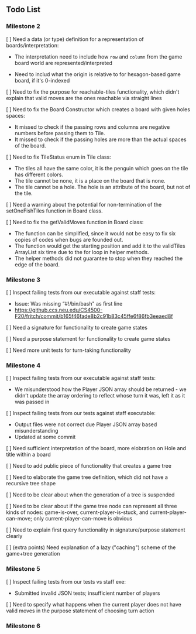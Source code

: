 ## Todo List

### Milestone 2 

[ ] Need a data (or type) definition for a representation of boards/interpretation:

- The interpretation need to include how `row` and `column` from the game board world are represented/interpreted

-  Need to includ what the origin is relative to for hexagon-based game board, if it's 0-indexed
   
[ ] Need to fix the purpose for reachable-tiles functionality, which didn't explain that valid moves are the ones reachable via straight lines


[ ] Need to fix the Board Constructor which creates a board with given holes spaces:
- It missed to check if the passing rows and columns are negative numbers before passing them to Tile.
- It missed to check if the passing holes are more than the actual spaces of the board.


[ ] Need to fix TileStatus enum in Tile class:
- The tiles all have the same color, it is the penguin which goes on the tile has different colors.
- The tile cannot be none, it is a place on the board that is none.
- The tile cannot be a hole. The hole is an attribute of the board, but not of the tile.

[ ] Need a warning about the potential for non-termination of the setOneFishTiles function in Board class.

[ ] Need to fix the getValidMoves function in Board class:
- The function can be simplified, since it would not be easy to fix six copies of codes when bugs are founded out.
- The function would get the starting position and add it to the validTiles ArrayList six time due to the for loop in helper methods.
- The helper methods did not guarantee to stop when they reached the edge of the board.


### Milestone 3 
[ ] Inspect failing tests from our executable against staff tests:
- Issue: Was missing “#!/bin/bash" as first line
- https://github.ccs.neu.edu/CS4500-F20/fritch/commit/b165f46fade8b2c91b83c45ffe6f86fb3eeaed8f

[ ] Need a signature for functionality to create game states

[ ] Need a purpose statement for functionality to create game states

[ ] Need more unit tests for turn-taking functionality



### Milestone 4 

[ ] Inspect failing tests from our executable against staff tests:
- We misunderstood how the Player JSON array should be returned - we didn’t update the array ordering to reflect whose turn it was, left it as it was passed in

[ ] Inspect failing tests from our tests against staff executable:
- Output files were not correct due Player JSON array based misunderstanding
- Updated at some commit

[ ] Need sufficient interpretation of the board, more elobration on Hole and title within a board 

[ ] Need to add public piece of functionality that creates a game tree

[ ] Need to elaborate the game tree definition, which did not have a recursive tree shape

[ ] Need to be clear about when the generation of a tree is suspended

[ ] Need to be clear about if the game tree node can represent all three kinds of nodes: game-is-over, current-player-is-stuck, and current-player-can-move;  only current-player-can-move is obvious
 
[ ] Need to explain first query functionality in signature/purpose statement clearly

[ ] (extra points) Need explanation of a lazy ("caching") scheme of the game+tree generation
 
### Milestone 5 

[ ] Inspect failing tests from our tests vs staff exe:
- Submitted invalid JSON tests; insufficient number of players

[ ] Need to specify what happens when the current player does not have valid moves in the purpose statement of choosing turn action

### Milestone 6

